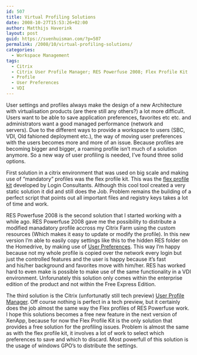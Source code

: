 ```yaml
---
id: 507
title: Virtual Profiling Solutions
date: 2008-10-27T15:53:26+02:00
author: Matthijs Haverink
layout: post
guid: https://svenhuisman.com/?p=507
permalink: /2008/10/virtual-profiling-solutions/
categories:
  - Workspace Management
tags:
  - Citrix
  - Citrix User Profile Manager; RES Powerfuse 2008; Flex Profile Kit
  - Profile
  - User Preferences
  - VDI
---
```

User settings and profiles always make the design of a new Architecture with virtualisation products (are there still any others?) a lot more difficult. Users want to be able to save application preferences, favorites etc etc. and administrators want a good managed performance (network and servers). Due to the different ways to provide a workspace to users (SBC, VDI, Old fahioned deployment etc.), the way of moving user preferences with the users becomes more and more of an issue. Because profiles are becoming bigger and bigger, a roaming profile isn&#8217;t much of a solution anymore. So a new way of user profiling is needed, I&#8217;ve found three solid options.

<!--more-->

First solution in a citrix environment that was used on big scale and making use of &#8220;mandatory&#8221; profiles was the flex profile kit. This was the <a title="Flex Profile Kit" href="https://www.loginconsultants.com/index.php?option=com_docman&task=doc_details&gid=1&Itemid=149" target="_blank">flex profile kit</a> developed by Login Consultants. Although this cool tool created a very static solution it did and still does the Job. Problem remains the building of a perfect script that points out all important files and registry keys takes a lot of time and work.

RES Powerfuse 2008 is the second solution that I started working with a while ago. RES Powerfuse 2008 gave me the possibility to distribute a modified manadatory profile accross my Citrix Farm using the custom resources (Which makes it easy to update or modify the profile). In this new version I&#8217;m able to easily copy settings like this to the hidden RES folder on the Homedrive, by making use of <a title="RES Workspace management" href="https://www.ressoftware.com/page.aspx?id=273&l=EN" target="_blank">User Preferences</a>. This way I&#8217;m happy because not my whole profile is copied over the network every login but just the controlled features and the user is happy because it&#8217;s fast and his/her background and favorites move with him/her. RES has worked hard to even make is possible to make use of the same functionality in a VDI environment. Unforunately this solution only comes within the enterprise edition of the product and not within the Free Express Edition.

The third solution is the Citrix (unfortunatly still tech preview) <a title="Citrix User Profile Manager" href="https://community.citrix.com/pages/viewpage.action?pageId=33587458" target="_blank">User Profile Manager</a>. Off course nothing is perfect in a tech preview, but it certainly does the job almost the same way the Flex profiles of RES Powerfuse work. I hope this solutions becomes a free new feature in the next version of XenApp, because for now the Flex Profile Kit is the only solution that provides a free solution for the profiling issues. Problem is almost the same as with the flex profile kit, it involves a lot of work to select which preferences to save and which to discard. Most powerfull of this solution is the usage of windows GPO&#8217;s to distribute the settings.